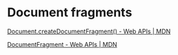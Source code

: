 # Document fragments

[Document.createDocumentFragment() - Web APIs | MDN](https://developer.mozilla.org/en-US/docs/Web/API/Document/createDocumentFragment)

[DocumentFragment - Web APIs | MDN](https://developer.mozilla.org/en-US/docs/Web/API/DocumentFragment)